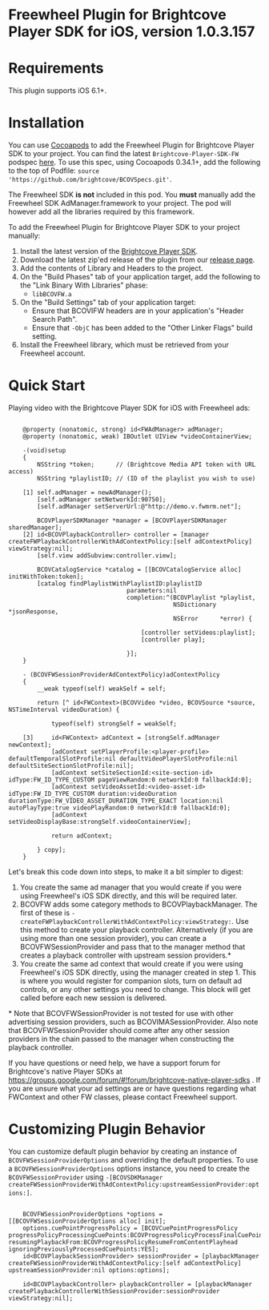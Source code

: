 # Freewheel Plugin for Brightcove Player SDK for iOS, version 1.0.3.157

Requirements
===========

This plugin supports iOS 6.1+.

Installation
===========

You can use [Cocoapods][cocoapods] to add the Freewheel Plugin for Brightcove Player SDK to your project.  You can find the latest `Brightcove-Player-SDK-FW` podspec [here][podspecs].  To use this spec, using Cocoapods 0.34.1+, add the following to the top of Podfile: `source 'https://github.com/brightcove/BCOVSpecs.git'`.

The Freewheel SDK **is not** included in this pod.  You **must** manually add the Freewheel SDK AdManager.framework to your project. The pod will however add all the libraries required by this framework.

To add the Freewheel Plugin for Brightcove Player SDK to your project manually:

1. Install the latest version of the [Brightcove Player SDK][bcovsdk].
1. Download the latest zip'ed release of the plugin from our [release page][release].
1. Add the contents of Library and Headers to the project.
1. On the "Build Phases" tab of your application target, add the following to the "Link
    Binary With Libraries" phase:
    * `libBCOVFW.a`
1. On the "Build Settings" tab of your application target:
    * Ensure that BCOVIFW headers are in your application's "Header Search Path".
    * Ensure that `-ObjC` has been added to the "Other Linker Flags" build setting.
1. Install the Freewheel library, which must be retrieved from your Freewheel account.

[bcovsdk]: https://github.com/brightcove/brightcove-player-sdk-ios
[cocoapods]: http://cocoapods.org
[podspecs]: https://github.com/brightcove/BCOVSpecs/tree/master/Brightcove-Player-SDK-FW
[release]: https://github.com/brightcove/brightcove-player-sdk-ios-fw/releases

Quick Start
===========
Playing video with the Brightcove Player SDK for iOS with Freewheel ads:

```

    @property (nonatomic, strong) id<FWAdManager> adManager;
    @property (nonatomic, weak) IBOutlet UIView *videoContainerView;
    
    -(void)setup
    {
        NSString *token;      // (Brightcove Media API token with URL access)
        NSString *playlistID; // (ID of the playlist you wish to use)
    
    [1] self.adManager = newAdManager();
        [self.adManager setNetworkId:90750];
        [self.adManager setServerUrl:@"http://demo.v.fwmrm.net"];
    
        BCOVPlayerSDKManager *manager = [BCOVPlayerSDKManager sharedManager];
    [2] id<BCOVPlaybackController> controller = [manager createFWPlaybackControllerWithAdContextPolicy:[self adContextPolicy] viewStrategy:nil];
        [self.view addSubview:controller.view];
    
        BCOVCatalogService *catalog = [[BCOVCatalogService alloc] initWithToken:token];
        [catalog findPlaylistWithPlaylistID:playlistID
                                 parameters:nil
                                 completion:^(BCOVPlaylist *playlist,
                                              NSDictionary *jsonResponse,
                                              NSError      *error) {
    
                                     [controller setVideos:playlist];
                                     [controller play];
                                     
                                 }];
    }
    
    - (BCOVFWSessionProviderAdContextPolicy)adContextPolicy
    {
        __weak typeof(self) weakSelf = self;
        
        return [^ id<FWContext>(BCOVVideo *video, BCOVSource *source, NSTimeInterval videoDuration) {
            
            typeof(self) strongSelf = weakSelf;
    
    [3]     id<FWContext> adContext = [strongSelf.adManager newContext];
            [adContext setPlayerProfile:<player-profile> defaultTemporalSlotProfile:nil defaultVideoPlayerSlotProfile:nil defaultSiteSectionSlotProfile:nil];
            [adContext setSiteSectionId:<site-section-id> idType:FW_ID_TYPE_CUSTOM pageViewRandom:0 networkId:0 fallbackId:0];
            [adContext setVideoAssetId:<video-asset-id> idType:FW_ID_TYPE_CUSTOM duration:videoDuration durationType:FW_VIDEO_ASSET_DURATION_TYPE_EXACT location:nil autoPlayType:true videoPlayRandom:0 networkId:0 fallbackId:0];
            [adContext setVideoDisplayBase:strongSelf.videoContainerView];
            
            return adContext;
            
        } copy];
    }
```
Let's break this code down into steps, to make it a bit simpler to digest:

1. You create the same ad manager that you would create if you were using Freewheel's iOS SDK directly, and this will be required later.
1. BCOVFW adds some category methods to BCOVPlaybackManager. The first of these is `-createFWPlaybackControllerWithAdContextPolicy:viewStrategy:`. Use this method to create your playback controller. Alternatively (if you are using more than one session provider), you can create a BCOVFWSessionProvider and pass that to the manager method that creates a playback controller with upstream session providers.\*
1. You create the same ad context that would create if you were using Freewheel's iOS SDK directly, using the manager created in step 1. This is where you would register for companion slots, turn on default ad controls, or any other settings you need to change. This block will get called before each new session is delivered.

\* Note that BCOVFWSessionProvider is not tested for use with other advertising session providers, such as BCOVIMASessionProvider. Also note that BCOVFWSessionProvider should come after any other session providers in the chain passed to the manager when constructing the playback controller.

If you have questions or need help, we have a support forum for Brightcove's native Player SDKs at https://groups.google.com/forum/#!forum/brightcove-native-player-sdks . If you are unsure what your ad settings are or have questions regarding what FWContext and other FW classes, please contact Freewheel support.

Customizing Plugin Behavior
===========
You can customize default plugin behavior by creating an instance of `BCOVFWSessionProviderOptions` and overriding the default properties. To use a `BCOVFWSessionProviderOptions` options instance, you need to create the `BCOVFWSessionProvider` using `-[BCOVSDKManager createFWSessionProviderWithAdContextPolicy:upstreamSessionProvider:options:]`.

```

    BCOVFWSessionProviderOptions *options = [[BCOVFWSessionProviderOptions alloc] init];
    options.cuePointProgressPolicy = [BCOVCuePointProgressPolicy progressPolicyProcessingCuePoints:BCOVProgressPolicyProcessFinalCuePoint resumingPlaybackFrom:BCOVProgressPolicyResumeFromContentPlayhead ignoringPreviouslyProcessedCuePoints:YES];
    id<BCOVPlaybackSessionProvider> sessionProvider = [playbackManager createFWSessionProviderWithAdContextPolicy:[self adContextPolicy] upstreamSessionProvider:nil options:options];

    id<BCOVPlaybackController> playbackController = [playbackManager createPlaybackControllerWithSessionProvider:sessionProvider viewStrategy:nil];
```




